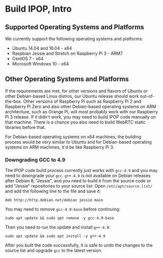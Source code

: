 # Build IPOP, Intro

## Supported Operating Systems and Platforms

We currently support the following operating systems and platforms:
- Ubuntu 14.04 and 16.04 - x64
- Raspbian Jessie and Stretch on Raspberry Pi 3 - ARM7
- CentOS 7 - x64
- Microsoft Windows 10 - x64

## Other Operating Systems and Platforms

If the requirements are met, for other versions and flavors of Ubuntu or other Debian-based Linux distros, our Ubuntu release should work out-of-the-box. Other versions of Raspberry Pi such as Raspberry Pi 2 and Raspberry Pi Zero and also other Debian-based operating systems on ARM architecture, such as Orange Pi, will most probably work with our Raspberry Pi 3 release. If it didn't work, you may need to build IPOP code manually on that machine. There is a chance you also need to build WebRTC static libraries before that.

For Debian-based operating systems on x64 machines, the building process would be very similar to Ubuntu and for Debian-based operating systems on ARM machines, it'd be like Raspberry Pi 3.

### Downgrading GCC to 4.9

The IPOP code build process currently just works with `gcc-4.9` and you may need to downgrade your `gcc`. `g++-4.9` is not available on Debian releases after Debian 8, "Jessie", and you need to build it from the source code or add "Jessie" repositories to your source list:
Open `/etc/apt/source.list/` and add the following line to the file and save it:
```shell
deb http://http.debian.net/debian jessie main
```
You may need to remove `gcc-4.9-base` before continuing:
```shell
sudo apt update && sudo apt remove -y gcc-4.9-base
```
Then you need to run the update and install `g++-4.9`:
```shell
sudo apt update && sudo apt install -y g++-4.9
```
After you built the code successfully, it is safe to undo the changes to the source list and upgrade `gcc` to the latest version.